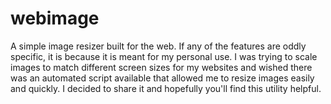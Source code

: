 # webimage

A simple image resizer built for the web. If any of the features are oddly specific, it is because it is meant for my personal use. I was trying to scale images to match different screen sizes for my websites and wished there was an automated script available that allowed me to resize images easily and quickly. I decided to share it and hopefully you'll find this utility helpful.
